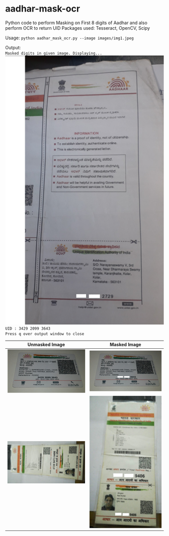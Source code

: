 # aadhar-mask-ocr

Python code to perform Masking on First 8 digits of Aadhar and also perform OCR to return UID
Packages used: Tesseract, OpenCV, Scipy

Usage:
`python aadhar_mask_ocr.py --image images/img1.jpeg`

Output:\
`Masked digits in given image. Displaying...`\
![alt text](https://github.com/Vignesh-Desmond/aadhar-mask-ocr/blob/main/masked_images/maskimg3.png)\
`UID : 3429 2099 3643`\
`Press q over output window to close`


Unmasked Image             | Masked Image 
:-------------------------:|:-------------------------:
![](https://github.com/Vignesh-Desmond/aadhar-mask-ocr/blob/main/images/img1.jpeg)  |  ![](https://github.com/Vignesh-Desmond/aadhar-mask-ocr/blob/main/masked_images/maskimg1.jpeg)
![](https://github.com/Vignesh-Desmond/aadhar-mask-ocr/blob/main/images/img2.jpeg)  |  ![](https://github.com/Vignesh-Desmond/aadhar-mask-ocr/blob/main/masked_images/maskimg2.jpeg)
